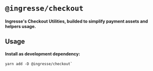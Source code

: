 # `@ingresse/checkout`

#### Ingresse's Checkout Utilities, builded to simplify payment assets and helpers usage.


## Usage

#### Install as development dependency:
```
yarn add -D @ingresse/checkout`
```

